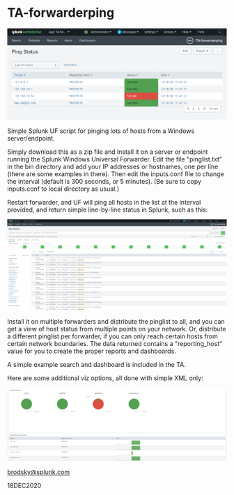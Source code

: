 # TA-forwarderping
![alt text](https://github.com/stressboi/TA-forwarderping/blob/main/ping_status.png?raw=true)

Simple Splunk UF script for pinging lots of hosts from a Windows server/endpoint.

Simply download this as a zip file and install it on a server or endpoint running the Splunk Windows Universal Forwarder. Edit the file "pinglist.txt" in the bin directory
and add your IP addresses or hostnames, one per line (there are some examples in there). Then edit the inputs.conf file
to change the interval (default is 300 seconds, or 5 minutes). (Be sure to copy inputs.conf to local directory as usual.)

Restart forwarder, and UF will ping all hosts in the list at the interval provided, and return simple line-by-line status in Splunk, such as this:

![alt text](https://github.com/stressboi/TA-forwarderping/blob/main/ping_search.png?raw=true)

Install it on multiple forwarders and distribute the pinglist to all, and you can get a view of host status from multiple
points on your network. Or, distribute a different pinglist per forwarder, if you can only reach certain hosts from certain
network boundaries. The data returned contains a "reporting_host" value for you to create the proper reports and dashboards.

A simple example search and dashboard is included in the TA.

Here are some additional viz options, all done with simple XML only:

![alt text](https://github.com/stressboi/TA-forwarderping/blob/main/ping_status2.png?raw=true)

brodsky@splunk.com

18DEC2020

